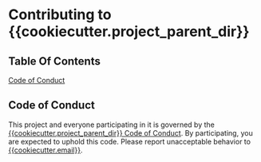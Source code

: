 # Contributing to {{cookiecutter.project_parent_dir}}

## Table Of Contents

[Code of Conduct](#code-of-conduct)

## Code of Conduct

This project and everyone participating in it is governed by the [{{cookiecutter.project_parent_dir}} Code of Conduct](CODE_OF_CONDUCT.md). By participating, you are expected to uphold this code. Please report unacceptable behavior to [{{cookiecutter.email}}](mailto:{{cookiecutter.email}}).
